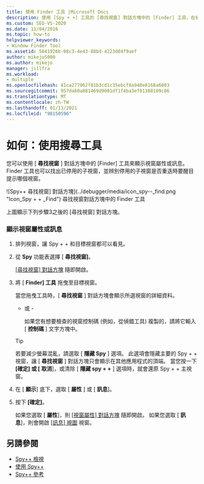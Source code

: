 ```yaml
---
title: 使用 Finder 工具 |Microsoft Docs
description: 使用 [Spy + +] 工具的 [尋找視窗] 對話方塊中的 [Finder] 工具，在偵測會話期間顯示視窗屬性或訊息。
ms.custom: SEO-VS-2020
ms.date: 11/04/2016
ms.topic: how-to
helpviewer_keywords:
- Window Finder Tool
ms.assetid: 5841926b-08c3-4e43-88bd-4223d04f9aef
author: mikejo5000
ms.author: mikejo
manager: jillfra
ms.workload:
- multiple
ms.openlocfilehash: 41ca277962f81b3cd1c35ebcf8a940e8168a6803
ms.sourcegitcommit: 957da60a881469d9001df1f4ba3ef01388109c86
ms.translationtype: MT
ms.contentlocale: zh-TW
ms.lasthandoff: 01/13/2021
ms.locfileid: "98150596"
---
```

# <a name="how-to-use-the-finder-tool"></a>如何：使用搜尋工具
您可以使用 [ **尋找視窗** ] 對話方塊中的 [Finder] 工具來顯示視窗屬性或訊息。 Finder 工具也可以找出已停用的子視窗，並辨別停用的子視窗是否重迭時要醒目提示哪個視窗。

 ![Spy&#43;&#43; 尋找視窗] 對話方塊](../debugger/media/icon_spy--_find.png "Icon_Spy + + _Find") 尋找視窗對話方塊中的 Finder 工具

 上圖顯示下列步驟3之後的 [尋找視窗] 對話方塊。

### <a name="to-display-window-properties-or-messages"></a>顯示視窗屬性或訊息

1. 排列視窗，讓 Spy + + 和目標視窗都可以看見。

2. 從 **Spy** 功能表選擇 [ **尋找視窗]**。

    [ [尋找視窗] 對話方塊](../debugger/find-window-dialog-box.md) 隨即開啟。

3. 將 [ **Finder] 工具** 拖曳至目標視窗。

    當您拖曳工具時，[ **尋找視窗** ] 對話方塊會顯示所選視窗的詳細資料。

   - 或 -

     如果您有想要檢查的視窗控制碼 (例如，從偵錯工具) 複製的，請將它輸入 [ **控制碼** ] 文字方塊中。

   > [!TIP]
   > 若要減少螢幕混亂，請選取 [ **隱藏 Spy** ] 選項。 此選項會隱藏主要的 Spy + + 視窗，讓 [ **尋找視窗** ] 對話方塊只會顯示在其他應用程式的頂端。 當您按一下 **[確定] 或 [** **取消**]，或清除 [ **隱藏 spy + +** ] 選項時，就會還原 Spy + + 主視窗。

4. 在 [ **顯示**] 底下，選取 [ **屬性** ] 或 [ **訊息**]。

5. 按下 **[確定]**。

    如果您選取 [ **屬性**]，則 [ [視窗屬性] 對話方塊](../debugger/window-properties-dialog-box.md) 隨即開啟。 如果您選取 [ **訊息**]，則會開啟 [ [訊息] 視圖](../debugger/messages-view.md) 視窗。

## <a name="see-also"></a>另請參閱
- [Spy++ 檢視](../debugger/spy-increment-views.md)
- [使用 Spy++](../debugger/using-spy-increment.md)
- [Spy++ 參考](../debugger/spy-increment-reference.md)